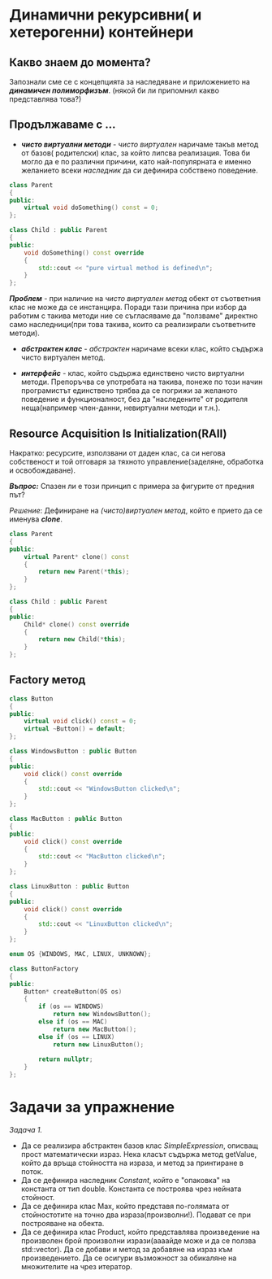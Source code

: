 # Динамични рекурсивни( и хетерогенни) контейнери

## Какво знаем до момента?
Запознали сме се с концепцията за наследяване и приложението на ***динамичен полиморфизъм***. (някой би ли припомнил какво представлява това?)

## Продължаваме с ...

- ***чисто виртуални методи*** - *чисто виртуален* наричаме такъв метод от базов( родителски) клас, за който липсва реализация. Това би могло да е по различни причини, като най-популярната е именно желанието всеки *наследник* да си дефинира собствено поведение.
```cpp
class Parent
{
public:
    virtual void doSomething() const = 0;
};

class Child : public Parent
{
public:
    void doSomething() const override
    {
        std::cout << "pure virtual method is defined\n";
    }
};
```
***Проблем*** - при наличие на *чисто виртуален метод* обект от съответния клас не може да се инстанцира. Поради тази причина при избор да работим с такива методи ние се съгласяваме да "ползваме" директно само наследници(при това такива, които са реализирали съответните методи).

- ***абстрактен клас*** - *абстрактен* наричаме всеки клас, който съдържа чисто виртуален метод.

- ***интерфейс*** - клас, който съдържа единствено чисто виртуални методи. Препоръчва се употребата на такива, понеже по този начин програмистът единствено трябва да се погрижи за желаното поведение и функционалност, без да "наследените" от родителя неща(например член-данни, невиртуални методи и т.н.).


## Resource Acquisition Is Initialization(RAII)
Накратко: ресурсите, използвани от даден клас, са си негова собственост и той отговаря за тяхното управление(заделяне, обработка и освобождаване).

***Въпрос:*** Спазен ли е този принцип с примера за фигурите от предния път?

*Решение*: Дефиниране на *(чисто)виртуален метод*, който е прието да се именува ***clone***.
```cpp
class Parent
{
public:
    virtual Parent* clone() const
    {
        return new Parent(*this);
    }
};

class Child : public Parent
{
public:
    Child* clone() const override
    {
        return new Child(*this);
    }
};
```

## Factory метод
```cpp
class Button
{
public:
    virtual void click() const = 0;
    virtual ~Button() = default;
};

class WindowsButton : public Button
{
public:
    void click() const override
    {
        std::cout << "WindowsButton clicked\n";
    }
};

class MacButton : public Button
{
public:
    void click() const override
    {
        std::cout << "MacButton clicked\n";
    }
};

class LinuxButton : public Button
{
public:
    void click() const override
    {
        std::cout << "LinuxButton clicked\n";
    }
};

enum OS {WINDOWS, MAC, LINUX, UNKNOWN};

class ButtonFactory
{
public:
    Button* createButton(OS os)
    {
        if (os == WINDOWS)
            return new WindowsButton();
        else if (os == MAC)
            return new MacButton();
        else if (os == LINUX)
            return new LinuxButton();
        
        return nullptr;
    }
};
```

# Задачи за упражнение

*Задача 1.* 
- Да се реализира абстрактен базов клас *SimpleExpression*, описващ прост математически израз. Нека класът съдържа метод getValue, който да връща стойността на израза, и метод за принтиране в поток.
- Да се дефинира наследник *Constant*, който е "опаковка" на константа от тип double. Константа се построява чрез нейната стойност.
- Да се дефинира клас Max, който представя по-голямата от стойностотите на точно два израза(произволни!). Подават се при построяване на обекта.
- Да се дефинира клас Product, който представлява произведение на произволен брой произволни изрази(аааайде може и да се ползва std::vector). Да се добави и метод за добавяне на израз към произведението. Да се осигури възможност за обикаляне на множителите на чрез итератор.

